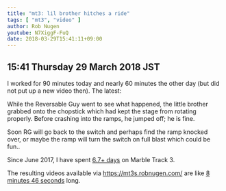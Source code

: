 ```yaml
---
title: "mt3: lil brother hitches a ride"
tags: [ "mt3", "video" ]
author: Rob Nugen
youtube: N7XiggF-FuQ
date: 2018-03-29T15:41:11+09:00
---
```


## 15:41 Thursday 29 March 2018 JST

I worked for 90 minutes today and nearly 60 minutes the other day (but
did not put up a new video then).  The latest:

While the Reversable Guy went to see what happened, the little brother
grabbed onto the chopstick which had kept the stage from rotating
properly.  Before crashing into the ramps, he jumped off; he is fine.

Soon RG will go back to the switch and perhaps find the ramp knocked
over, or maybe the ramp will turn the switch on full blast which could
be fun..

Since June 2017, I have spent
[6.7+ days](
http://grun1.com/utils/timeCalc.html?t1=4:14:42&c1=June%202017%204:14:42&t2=10:16:10&c2=July%202017%2010:16:10&t3=26:12:06&c3=Aug%202017%2026:12:06&t4=29:46:54&c4=Sep%202017%2029:46:54&t5=14:55:11&c5=Oct%202017%2014:55:11&t6=29:39:56&c6=Nov%202017%2029:39:56&t7=6:02:28&c7=Dec%202017%206:02:28&t8=18:05:28&c8=Jan%202018%2018:05:28&t9=10:24:08&c9=Feb%202018%2010:24:08&t10=55:08&c10=2%20March%202018&t11=33:53&c11=5%20March%202018&t12=1:09:40&c12=5%20March%202018&t13=1:44:47&c13=17%20March%202018&t14=1:44:09&t15=2:02:35&t16=57:42&t17=44:13&t18=52:05&c18=26%20March&t19=1:30:24&c19=28%20March&mode=0&fs3=1&ft2=1&f3t1=1&f4t0=1&d=:&o10=1&fps=
) on Marble Track 3.

The resulting videos available via https://mt3s.robnugen.com/ are like
[8 minutes 46 seconds](
http://grun1.com/utils/timeCalc.html?t1=1:08&c1=skeleton%20arrives&t2=1:40&c2=oops%20after%20drawing%20circle%20on%20stage&t3=1:31&c3=attached%20bearing%20to%20stage&t4=2:03&c4=big%20curve%20ball&t5=1:57&c5=look%20at%20me&t6=0:27&c6=lil%20brother%20hitches%20a%20ride&mode=0&fs3=1&ft2=1&f3t1=1&f4t0=1&d=:&o1=1&fps=
) long.
